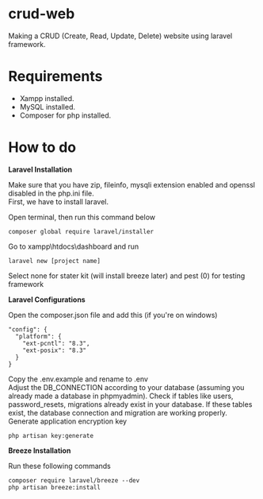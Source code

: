 # crud-web
  Making a CRUD (Create, Read, Update, Delete) website using laravel framework.
 
# Requirements
  - Xampp installed.
  - MySQL installed.
  - Composer for php installed.

# How to do
  **Laravel Installation**

  Make sure that you have zip, fileinfo, mysqli extension enabled and openssl disabled in the php.ini file.<br>
  First, we have to install laravel.
  
  Open terminal, then run this command below
  ```
  composer global require laravel/installer
  ```
  Go to xampp\htdocs\dashboard and run
  ```
  laravel new [project name]
  ```
  Select none for stater kit (will install breeze later) and pest (0) for testing framework

  **Laravel Configurations**

  Open the composer.json file and add this (if you're on windows)
  ```
  "config": {
    "platform": {
      "ext-pcntl": "8.3",
      "ext-posix": "8.3"
    }
  }
  ```
  Copy the .env.example and rename to .env<br>
  Adjust the DB_CONNECTION according to your database (assuming you already made a database in phpmyadmin). Check if tables like users, password_resets, migrations already exist in your database. If these tables exist, the database connection and migration are working properly.<br>
  Generate application encryption key
  ```
  php artisan key:generate
  ```

  **Breeze Installation**

  Run these following commands
  ```
  composer require laravel/breeze --dev
  php artisan breeze:install
  ```
  
